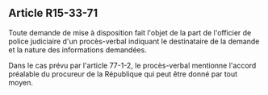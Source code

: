 Article R15-33-71
----
Toute demande de mise à disposition fait l'objet de la part de l'officier de
police judiciaire d'un procès-verbal indiquant le destinataire de la demande et
la nature des informations demandées.

Dans le cas prévu par l'article 77-1-2, le procès-verbal mentionne l'accord
préalable du procureur de la République qui peut être donné par tout moyen.
